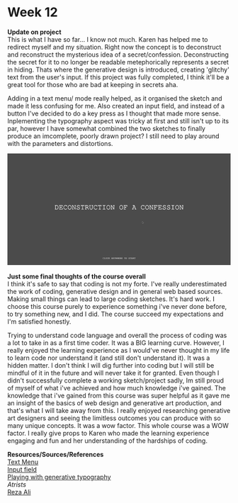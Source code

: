 # Week 12 <br> 
__Update on project__ <br> 
This is what I have so far... I know not much. Karen has helped me to redirect myself and my situation. Right now the concept is to deconstruct and reconstruct the mysterious idea of a secret/confession. Deconstructing the secret for it to no longer be readable metephorically represents a secret in hiding. Thats where the generative design is introduced, creating 'glitchy' text from the user's input. If this project was fully completed, I think it'll be a great tool for those who are bad at keeping in secrets aha. <br> 

Adding in a text menu/ mode really helped, as it organised the sketch and made it less confusing for me. Also created an input field, and instead of a button I've decided to do a key press as I thought that made more sense. Inplementing the typography aspect was tricky at first and still isn't up to its par, however I have somewhat combined the two sketches to finally produce an imcomplete, poorly drawn project? I still need to play around with the parameters and distortions. <br> 

![](https://github.com/ChantelLai/Slave-to-the-Algorithm/blob/master/Week12/DeconstructionConfession.gif) <br> 

__Just some final thoughts of the course overall__ <br>
I think it's safe to say that coding is not my forte. I've really underestimated the work of coding, generative design and in general web based sources. Making small things can lead to large coding sketches. It's hard work. I choose this course purely to experience something i've never done before, to try something new, and I did. The course succeed my expectations and I'm satisfied honestly. <br> 

Trying to understand code language and overall the process of coding was a lot to take in as a first time coder. It was a BIG learning curve. However, I really enjoyed the learning experience as I would've never thought in my life to learn code nor understand it (and still don't understand it). It was a hidden matter. I don't think I will dig further into coding but I will still be mindful of it in the future and will never take it for granted. Even though I didn't successfully complete a working sketch/project sadly, Im still proud of myself of what i've achieved and how much knowledge i've gained. The knowledge that i've gained from this course was super helpful as it gave me an insight of the basics of web design and generative art production, and that's what I will take away from this. I really enjoyed researching generative art designers and seeing the limitless outcomes you can produce with so many unique concepts. It was a wow factor. This whole course was a WOW factor. I really give props to Karen who made the learning experience engaging and fun and her understanding of the hardships of coding. 

__Resources/Sources/References__<br>
[Text Menu](https://www.youtube.com/watch?v=TgHhEzKlLb4)<br>
[Input field](https://p5js.org/examples/dom-input-and-button.html) <br>
[Playing with generative typography](https://madebypi.co.uk/blog/playing-about-with-generative-typography/)<br>
_Atrists_<br>
[Reza Ali](https://www.syedrezaali.com/generative-typography-experiments/)<br>

